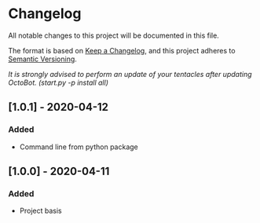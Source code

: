 # Changelog
All notable changes to this project will be documented in this file.

The format is based on [Keep a Changelog](https://keepachangelog.com/en/1.0.0/),
and this project adheres to [Semantic Versioning](https://semver.org/spec/v2.0.0.html).

*It is strongly advised to perform an update of your tentacles after updating OctoBot. (start.py -p install all)*

## [1.0.1] - 2020-04-12
### Added
- Command line from python package

## [1.0.0] - 2020-04-11
### Added
- Project basis
